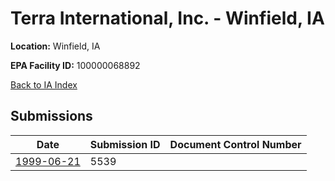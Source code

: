 # Terra International, Inc. - Winfield, IA

**Location:** Winfield, IA

**EPA Facility ID:** 100000068892

[Back to IA Index](../../index.md)

## Submissions

| Date | Submission ID | Document Control Number |
|------|--------------|-------------------------|
| [1999-06-21](submissions/5539.md) | 5539 |  |
